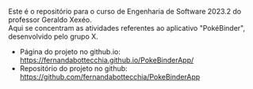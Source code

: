 Este é o repositório para o curso de Engenharia de Software 2023.2 do professor Geraldo Xexéo.<br>
Aqui se concentram as atividades referentes ao aplicativo "PokéBinder", desenvolvido pelo grupo X.

- Página do projeto no github.io: https://fernandabottecchia.github.io/PokeBinderApp/
- Repositório do projeto no github: https://github.com/fernandabottecchia/PokeBinderApp
